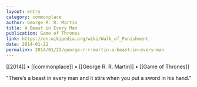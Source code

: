 ```yaml
---
layout: entry
category: commonplace
author: George R. R. Martin
title: A Beast in Every Man
publication: Game of Thrones
link: https://en.wikipedia.org/wiki/Walk_of_Punishment
date: 2014-01-22
permalink: 2014/01/22/george-r-r-martin-a-beast-in-every-man
---
```


[[2014]] • [[commonplace]] • [[George R. R. Martin]] • [[Game of Thrones]]

"There’s a beast in every man and it stirs when you put a sword in his hand."